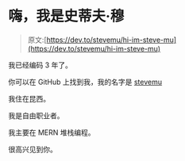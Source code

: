 # 嗨，我是史蒂夫·穆

> 原文:[https://dev.to/stevemu/hi-im-steve-mu](https://dev.to/stevemu/hi-im-steve-mu)

我已经编码 3 年了。

你可以在 GitHub 上找到我，我的名字是 [stevemu](https://github.com/stevemu)

我住在昆西。

我是自由职业者。

我主要在 MERN 堆栈编程。

很高兴见到你。